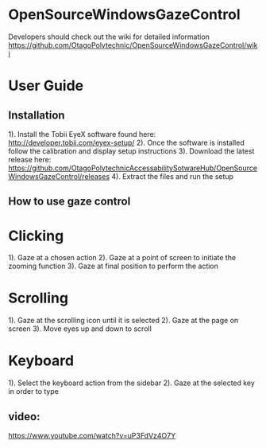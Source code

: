 
# OpenSourceWindowsGazeControl
Developers should check out the wiki for detailed information https://github.com/OtagoPolytechnic/OpenSourceWindowsGazeControl/wiki


# User Guide

## Installation

1). Install the Tobii EyeX software found here: http://developer.tobii.com/eyex-setup/
2). Once the software is installed follow the calibration and display setup instructions
3). Download the latest release here: https://github.com/OtagoPolytechnicAccessabilitySotwareHub/OpenSourceWindowsGazeControl/releases
4). Extract the files and run the setup

## How to use gaze control

# Clicking
1). Gaze at a chosen action
2). Gaze at a point of screen to initiate the zooming function
3). Gaze at final position to perform the action

# Scrolling
1). Gaze at the scrolling icon until it is selected
2). Gaze at the page on screen
3). Move eyes up and down to scroll

# Keyboard
1). Select the keyboard action from the sidebar
2). Gaze at the selected key in order to type
##  video:

https://www.youtube.com/watch?v=uP3FdVz4O7Y
